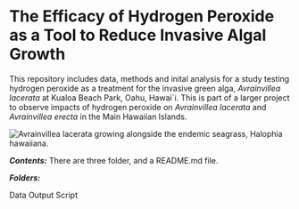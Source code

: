 # The Efficacy of Hydrogen Peroxide as a Tool to Reduce Invasive Algal Growth

This repository includes data, methods and inital analysis for a study testing hydrogen peroxide as a treatment for the invasive green alga, _Avrainvillea lacerata_ at Kualoa Beach Park, Oahu, Hawai`i. This is part of a larger project to observe impacts of hydrogen peroxide on _Avrainvillea lacerata_ and _Avrainvillea erecta_ in the Main Hawaiian Islands. 

![Avrainvillea lacerata growing alongside the endemic seagrass, Halophia hawaiiana.](https://github.com/OCN-682-UH/Carrasquillo_Ho_Independent/blob/main/P5140795.JPG)

***Contents:*** There are three folder, and a README.md file. 

***Folders:***

Data
Output
Script
